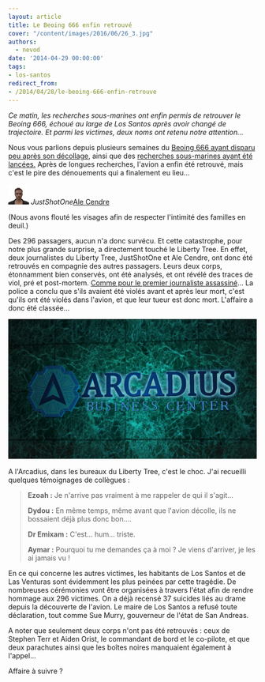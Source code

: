 ```yaml
---
layout: article
title: Le Beoing 666 enfin retrouvé
cover: "/content/images/2016/06/26_3.jpg"
authors:
  - nevod
date: '2014-04-29 00:00:00'
tags:
- los-santos
redirect_from:
- /2014/04/28/le-beoing-666-enfin-retrouve
---
```


_Ce matin, les recherches sous-marines ont enfin permis de retrouver le Beoing 666, échoué au large de Los Santos après avoir changé de trajectoire. Et parmi les victimes, deux noms ont retenu notre attention..._

Nous vous parlions depuis plusieurs semaines du [Beoing 666 ayant disparu peu après son décollage](/2014/03/22/un-avion-perdu-dans-les-airs/), ainsi que des [recherches sous-marines ayant été lancées.](/2014/04/05/les-recherches-pour-retrouver-le-beoing-666-saccelerent/) Après de longues recherches, l'avion a enfin été retrouvé, mais c'est le pire des dénouements qui a finalement eu lieu...

![JustShotOne](/content/images/2016/06/JustShot1_0_0.png)
_JustShotOne_[Ale Cendre](/content/images/2016/06/MrTrevorPhillips_0.png)

(Nous avons flouté les visages afin de respecter l'intimité des familles en deuil.)

Des 296 passagers, aucun n'a donc survécu. Et cette catastrophe, pour notre plus grande surprise, a directement touché le Liberty Tree. En effet, deux journalistes du Liberty Tree, JustShotOne et Ale Cendre, ont donc été retrouvés en compagnie des autres passagers. Leurs deux corps, étonnamment bien conservés, ont été analysés, et ont révélé des traces de viol, pré et post-mortem. [Comme pour le premier journaliste assassiné](/2014/03/02/un-journaliste-retrouve-horriblement-mutile/)... La police a conclu que s'ils avaient été violés avant et après leur mort, c'est qu'ils ont été violés dans l'avion, et que leur tueur est donc mort. L'affaire a donc été classée...

![](/content/images/2016/06/26_2.jpg)

A l'Arcadius, dans les bureaux du Liberty Tree, c'est le choc. J'ai recueilli quelques témoignages de collègues :

> **Ezoah :** Je n'arrive pas vraiment à me rappeler de qui il s'agit...
> 
> **Dydou :** En même temps, même avant que l'avion décolle, ils ne bossaient déjà plus donc bon....
> 
> **Dr Emixam :** C'est... hum... triste.
> 
> **Aymar :** Pourquoi tu me demandes ça à moi ? Je viens d'arriver, je les ai jamais vu !

En ce qui concerne les autres victimes, les habitants de Los Santos et de Las Venturas sont évidemment les plus peinées par cette tragédie. De nombreuses cérémonies vont être organisées à travers l'état afin de rendre hommage aux 296 victimes. On a déjà recensé 37 suicides liés au drame depuis la découverte de l'avion. Le maire de Los Santos a refusé toute déclaration, tout comme Sue Murry, gouverneur de l'état de San Andreas.

A noter que seulement deux corps n'ont pas été retrouvés : ceux de Stephen Terr et Aiden Orist, le commandant de bord et le co-pilote, et que deux parachutes ainsi que les boîtes noires manquaient également à l'appel...

Affaire à suivre ?
